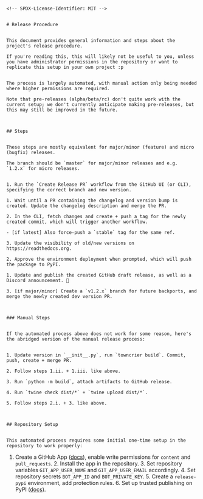                                                                                                                                                                                                                                <!-- SPDX-License-Identifier: MIT -->
                                                                                                                                                                                                                                                                    
                                                                                                                                                                                                                                                 # Release Procedure
                                                                                                                                                                                                                                                                    
                                                                                                                                                                       This document provides general information and steps about the project's release procedure.  
                                                                                   If you're reading this, this will likely not be useful to you, unless you have administrator permissions in the repository or want to replicate this setup in your own project :p
                                                                                                                                                                                                                                                                    
                                                                                                                                                     The process is largely automated, with manual action only being needed where higher permissions are required.  
                                                                                    Note that pre-releases (alpha/beta/rc) don't quite work with the current setup; we don't currently anticipate making pre-releases, but this may still be improved in the future.
                                                                                                                                                                                                                                                                    
                                                                                                                                                                                                                                                                    
                                                                                                                                                                                                                                                            ## Steps
                                                                                                                                                                                                                                                                    
                                                                                                                                                                          These steps are mostly equivalent for major/minor (feature) and micro (bugfix) releases.  
                                                                                                                                                                         The branch should be `master` for major/minor releases and e.g. `1.2.x` for micro releases.
                                                                                                                                                                                                                                                                    
                                                                                                                                                 1. Run the `Create Release PR` workflow from the GitHub UI (or CLI), specifying the correct branch and new version.
                                                                                                                                     1. Wait until a PR containing the changelog and version bump is created. Update the changelog description and merge the PR.    
                                                                                                                                         2. In the CLI, fetch changes and create + push a tag for the newly created commit, which will trigger another workflow.    
                                                                                                                                                                                              - [if latest] Also force-push a `stable` tag for the same ref.        
                                                                                                                                                                                        3. Update the visibility of old/new versions on https://readthedocs.org.    
                                                                                                                                                                           2. Approve the environment deployment when prompted, which will push the package to PyPI.
                                                                                                                                                                 1. Update and publish the created GitHub draft release, as well as a Discord announcement. 🎉    
                                                                                                                                                      3. [if major/minor] Create a `v1.2.x` branch for future backports, and merge the newly created dev version PR.
                                                                                                                                                                                                                                                                    
                                                                                                                                                                                                                                                                    
                                                                                                                                                                                                                                                    ### Manual Steps
                                                                                                                                                                                                                                                                    
                                                                                                                                            If the automated process above does not work for some reason, here's the abridged version of the manual release process:
                                                                                                                                                                                                                                                                    
                                                                                                                                                                         1. Update version in `__init__.py`, run `towncrier build`. Commit, push, create + merge PR.
                                                                                                                                                                                                                          2. Follow steps 1.ii. + 1.iii. like above.
                                                                                                                                                                                                       3. Run `python -m build`, attach artifacts to GitHub release.
                                                                                                                                                                                                                4. Run `twine check dist/*` + `twine upload dist/*`.
                                                                                                                                                                                                                               5. Follow steps 2.i. + 3. like above.
                                                                                                                                                                                                                                                                    
                                                                                                                                                                                                                                                                    
                                                                                                                                                                                                                                                 ## Repository Setup
                                                                                                                                                                                                                                                                    
                                                                                                                                                                     This automated process requires some initial one-time setup in the repository to work properly:
                                                                                                                                                                                                                                                                    
1. Create a GitHub App ([docs](https://docs.github.com/en/apps/creating-github-apps/authenticating-with-a-github-app/making-authenticated-api-requests-with-a-github-app-in-a-github-actions-workflow)), enable write permissions for `content` and `pull_requests`.
                                                                                                                                                                                                                               2. Install the app in the repository.
                                                                                                                                                                               3. Set repository variables `GIT_APP_USER_NAME` and `GIT_APP_USER_EMAIL` accordingly.
                                                                                                                                                                                                       4. Set repository secrets `BOT_APP_ID` and `BOT_PRIVATE_KEY`.
                                                                                                                                                                                                       5. Create a `release-pypi` environment, add protection rules.
                                                                                                                                                        6. Set up trusted publishing on PyPI ([docs](https://docs.pypi.org/trusted-publishers/adding-a-publisher/)).